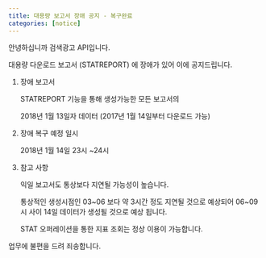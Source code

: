 ```yaml
---
title: 대용량 보고서 장애 공지 - 복구완료
categories: [notice]
---
```


안녕하십니까 검색광고 API입니다. 



대용량 다운로드 보고서 (STATREPORT) 에 장애가 있어 이에 공지드립니다. 



1. 장애 보고서 



	STATREPORT 기능을 통해 생성가능한 모든 보고서의 

	2018년 1월 13일자 데이터 (2017년 1월 14일부터 다운로드 가능)



2. 장애 복구 예정 일시 



	2018년 1월 14일 23시 ~24시 



3. 참고 사항 



	익일 보고서도 통상보다 지연될 가능성이 높습니다. 

	통상적인 생성시점인 03~06 보다 약 3시간 정도 지연될 것으로 예상되어 06~09시 사이 14일 데이터가 생성될 것으로 예상 됩니다. 

	STAT 오퍼레이션을 통한 지표 조회는 정상 이용이 가능합니다.



업무에 불편을 드려 죄송합니다. 